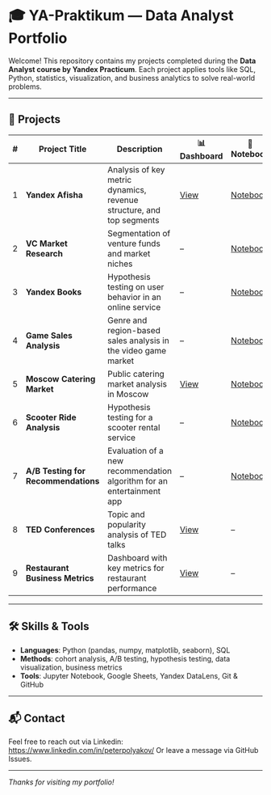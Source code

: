 # 🎓 YA-Praktikum — Data Analyst Portfolio

Welcome! This repository contains my projects completed during the **Data Analyst course by Yandex Practicum**. Each project applies tools like SQL, Python, statistics, visualization, and business analytics to solve real-world problems.

---

## 🧩 Projects

| # | Project Title | Description | 📊 Dashboard | 📁 Notebook |
|--:|----------------|-------------|--------------|-------------|
| 1 | **Yandex Afisha** | Analysis of key metric dynamics, revenue structure, and top segments | [View](https://datalens.yandex.cloud/m4l174cjgeuc8) | [Notebook](1%20Thesis%20-%20Analysis%20of%20Yandex%20Afisha%20ticket%20booking%20data.ipynb) |
| 2 | **VC Market Research** | Segmentation of venture funds and market niches | – | [Notebook](2%20Module%20practice%20-%20VC%20market%20research.ipynb) |
| 3 | **Yandex Books** | Hypothesis testing on user behavior in an online service | – | [Notebook](3%20Module%20practice%20(hypotheses%20testing)%20-%20Yandex%20books%20users.ipynb) |
| 4 | **Game Sales Analysis** | Genre and region-based sales analysis in the video game market | – | [Notebook](Sprint%20Project%20No%207%20-%20Analysis%20of%20game%20sales%20by%20genre%20and%20market.ipynb) |
| 5 | **Moscow Catering Market** | Public catering market analysis in Moscow | [View](https://datalens.yandex/2fuekh7hk4i6p?tab=aW) | [Notebook](Sprint%20Project%20No%208%20-%20Moscow%20public%20catering%20market.ipynb) |
| 6 | **Scooter Ride Analysis** | Hypothesis testing for a scooter rental service | – | [Notebook](Sprint%20Project%20No%2010%20(hypotheses%20testing)%20-%20Scooter%20ride%20analysis.ipynb) |
| 7 | **A/B Testing for Recommendations** | Evaluation of a new recommendation algorithm for an entertainment app | – | [Notebook](Sprint%20Project%20No%2011%20(AB%20testing)%20-%20New%20recommendation%20algorithm%20for%20entertainment%20app.ipynb) |
| 8 | **TED Conferences** | Topic and popularity analysis of TED talks | [View](https://datalens.yandex/gs9rl19ya6te3) | – |
| 9 | **Restaurant Business Metrics** | Dashboard with key metrics for restaurant performance | [View](https://datalens.yandex/do8zyfh8oddqz) | – |

---

## 🛠 Skills & Tools

- **Languages**: Python (pandas, numpy, matplotlib, seaborn), SQL
- **Methods**: cohort analysis, A/B testing, hypothesis testing, data visualization, business metrics
- **Tools**: Jupyter Notebook, Google Sheets, Yandex DataLens, Git & GitHub

---

## 📬 Contact

Feel free to reach out via Linkedin: https://www.linkedin.com/in/peterpolyakov/ 
Or leave a message via GitHub Issues.

---

_Thanks for visiting my portfolio!_

